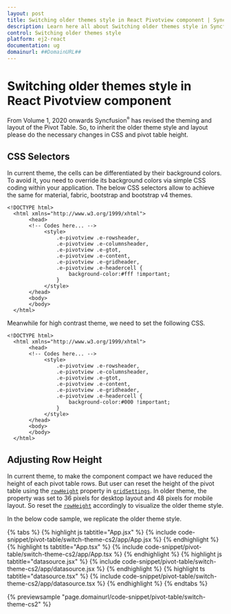 ```yaml
---
layout: post
title: Switching older themes style in React Pivotview component | Syncfusion
description: Learn here all about Switching older themes style in Syncfusion React Pivotview component of Syncfusion Essential JS 2 and more.
control: Switching older themes style 
platform: ej2-react
documentation: ug
domainurl: ##DomainURL##
---
```


<!-- markdownlint-disable MD009 -->

# Switching older themes style in React Pivotview component

From Volume 1, 2020 onwards Syncfusion<sup style="font-size:70%">&reg;</sup> has revised the theming and layout of the Pivot Table. So, to inherit the older theme style and layout please do the necessary changes in CSS and pivot table height.

## CSS Selectors

In current theme, the cells can be differentiated by their background colors. To avoid it, you need to override its background colors via simple CSS coding within your application. The below CSS selectors allow to achieve the same for material, fabric, bootstrap and bootstrap v4 themes.

```
<!DOCTYPE html>
  <html xmlns="http://www.w3.org/1999/xhtml">
       <head>       
       <!-- Codes here... -->
            <style>
                .e-pivotview .e-rowsheader, 
                .e-pivotview .e-columnsheader,
                .e-pivotview .e-gtot,
                .e-pivotview .e-content,
                .e-pivotview .e-gridheader,
                .e-pivotview .e-headercell {
                    background-color:#fff !important;
                }
            </style>
       </head>
       <body>
       </body>
  </html>

```

Meanwhile for high contrast theme, we need to set the following CSS.

```
<!DOCTYPE html>
  <html xmlns="http://www.w3.org/1999/xhtml">
       <head>       
       <!-- Codes here... -->
            <style>
                .e-pivotview .e-rowsheader, 
                .e-pivotview .e-columnsheader,
                .e-pivotview .e-gtot,
                .e-pivotview .e-content,
                .e-pivotview .e-gridheader,
                .e-pivotview .e-headercell {
                    background-color:#000 !important;
                }
            </style>
       </head>
       <body>
       </body>
  </html>

```

## Adjusting Row Height

In current theme, to make the component compact we have reduced the height of each pivot table rows. But user can reset the height of the pivot table using the [`rowHeight`](https://ej2.syncfusion.com/react/documentation/api/pivotview/gridSettingsModel/#rowheight) property in [`gridSettings`](https://ej2.syncfusion.com/react/documentation/api/pivotview/#gridsettings). In older theme, the property was set to 36 pixels for desktop layout and 48 pixels for mobile layout. So reset the [`rowHeight`](https://ej2.syncfusion.com/react/documentation/api/pivotview/gridSettingsModel/#rowheight) accordingly to visualize the older theme style.

In the below code sample, we replicate the older theme style.

{% tabs %}
{% highlight js tabtitle="App.jsx" %}
{% include code-snippet/pivot-table/switch-theme-cs2/app/App.jsx %}
{% endhighlight %}
{% highlight ts tabtitle="App.tsx" %}
{% include code-snippet/pivot-table/switch-theme-cs2/app/App.tsx %}
{% endhighlight %}
{% highlight js tabtitle="datasource.jsx" %}
{% include code-snippet/pivot-table/switch-theme-cs2/app/datasource.jsx %}
{% endhighlight %}
{% highlight ts tabtitle="datasource.tsx" %}
{% include code-snippet/pivot-table/switch-theme-cs2/app/datasource.tsx %}
{% endhighlight %}
{% endtabs %}

 {% previewsample "page.domainurl/code-snippet/pivot-table/switch-theme-cs2" %}
